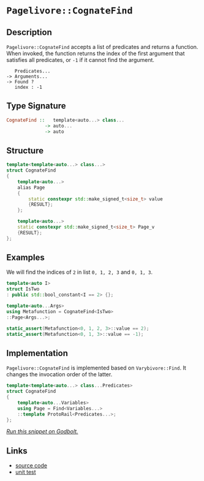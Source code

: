 <!-- Copyright 2024 Feng Mofan
SPDX-License-Identifier: Apache-2.0 -->

# `Pagelivore::CognateFind`

## Description

`Pagelivore::CognateFind` accepts a list of predicates and returns a function.
When invoked, the function returns the index of the first argument that satisfies all predicates, or `-1` if it cannot find the argument.

<pre><code>   Predicates...
-> Arguments...
-> Found ?
   index : -1</code></pre>

## Type Signature

```Haskell
CognateFind ::   template<auto...> class...
              -> auto...
              -> auto
```

## Structure

```C++
template<template<auto...> class...>
struct CognateFind
{
    template<auto...>
    alias Page
    {
        static constexpr std::make_signed_t<size_t> value
        {RESULT};
    };

    template<auto...>
    static constexpr std::make_signed_t<size_t> Page_v
    {RESULT};
};
```

## Examples

We will find the indices of `2` in list `0, 1, 2, 3` and `0, 1, 3`.

```C++
template<auto I>
struct IsTwo
: public std::bool_constant<I == 2> {};

template<auto...Args>
using Metafunction = CognateFind<IsTwo>
::Page<Args...>;

static_assert(Metafunction<0, 1, 2, 3>::value == 2);
static_assert(Metafunction<0, 1, 3>::value == -1);
```

## Implementation

`Pagelivore::CognateFind` is implemented based on `Varybivore::Find`. It changes the invocation order of the latter.

```C++
template<template<auto...> class...Predicates>
struct CognateFind
{
    template<auto...Variables>
    using Page = Find<Variables...>
    ::template ProtoRail<Predicates...>;
};
```

[*Run this snippet on Godbolt.*](https://godbolt.org/#z:OYLghAFBqd5QCxAYwPYBMCmBRdBLAF1QCcAaPECAMzwBtMA7AQwFtMQByARg9KtQYEAysib0QXACx8BBAKoBnTAAUAHpwAMvAFYTStJg1DIApACYAQuYukl9ZATwDKjdAGFUtAK4sGIAMykrgAyeAyYAHI%2BAEaYxCAAHADspAAOqAqETgwe3r4BaRlZAqHhUSyx8cm2mPaOAkIETMQEuT5%2BgXaYDtmNzQSlkTFxiSkKTS1t%2BZ0TA2FDFSPJAJS2qF7EyOwc5v5hyN5YANQm/m4EAJ6pmAD6BMRMhAqn2CYaAIK7%2B4eYJ2fI43QWCoLzenw%2BAHoAFQwqFHABqzQu0TwADcSOwQAAxMLoI6wqEQ6Gwo59Fr42EQsEETAsVIGGmnNxMLxEAB0HNBH3GxC8DiOOIY6DBJiSVg%2BR0lRxpdIZmCZMvpTEZZxZ7M5/mwRwOTAUCg5bOUxEw%2BFENOemrBUqOPL5BCORtQRAASo9aFapaKLDamo5kNqBONMKpUsQjmrUEdUWIvL8vQBaLiigAip29KbTIolUsVcoVtKVKuZrNQBpe2oMeoN72AxtpjAIFte2clXkyRiOrrof2TDuITtQXfdZxrdbYgn1Gte/nFnySqZnWfeueV8tVJYFeGI4y571t/MFwrOOO3BF3Xo9kpXReva%2BL6rZ5Z1VY5RpNeDNmCbl59vP5jpdN0fy9T0W2tH1lQ/AMGCDEMwwjKMYzjMDrQvFDwMlEwAFYrCw5MIGWI543LQEQBAFgmAAa1uTJgHCdA7iZTIAC9bjPS10IwtD3gw3ipTwKhoNg0MjigMszAANnMCS31NVcLTcE8d01Mjo28TBlmWH8%2BNQsUjmNAgNgYI4NDTE55yXHTeNqJRtKs8zvQMoyiKTGdzNTTjwJTAi7MwizFzAjMAvBHicwLPMzlvJkIzLTUK11Sc2VHTB6wnXdrTbMJgE7N0ez7AchyZZLUsbWLp1nIKKo%2BKL1yITdT1IcMNyEboBHQRqYo5AB5AgEDib9uXuO1NyFJklIIRqWrQIVGp6vrtzKkUxR/GrznC1dopLMr4pfQ1jTk810qlfd7QAwcgMCvTMM88ZIP9abhPgjc1NjE5PO4%2ByThw7D8MI4i4tI8iqJovA6JNRizhYtijqsj7Pv4wSHppODfJ0sTOUk6TZI/eSxq3ZTsFUpDNNRviQKc4hjNMtyMw%2BUnrNoJQjgEoTkdDemMPRx9Mck7HPwUqa2peIn1JJzyyb0injNc9MLLp8WGaZlmkeDdmFc5jmdMPJk5v6xb1Z0sjb3ywC6CZPn5P10L4fAkXXrAMBTl7RNNetLSDd09MPd4qWjjME5LBGo83F1hap1d3ijfWmkTfOs2zgt80rZtjC7bXL3rfh2mQpTo4bPlb2/MczBDMplyzOzz7vPdzPdIXWc68zeXM9W1bOsfOLn0S4rx0bGGjkyjshzys7CpHWsUt7xLQWCyqwWJGEESRFF0WNMjDwpGEiQJI5sCFTfCSXBe4Q8OjVw3glt5JMl7Uv6lo7vNutqnHbEsTr9dxOo5T%2BYGltbp5aYEn4PkRMQPATBoj0AGpnQe2VlBMGAHGfwvZtZnFAeAyBX5k5SijrKVcscx5uHftPS0s9/KzmPt/VAZ8/64gPlfRee88R32bsfAk7Ct7zx3gAFS/I2ehXCOFCMPs3L4DADheGOEyaaWxUh9w4iFYBkYACSn8hr8mUQobhAB3VAYIQBHFSF4SBUFAbRFQJ4G4SNDDsTcMonsTs/blgvOQpcSjqzEGANA2BRwACyJcmBUC8OI%2BoxlHE/3PriJkmidF6IUWReBiCiqeJIeVJct0/Q3ASnEAgEB/FNCCSE7ITINCNS4I1MwjV/DCxAC9JBC5exmC0sFDJH4sl6hyXkgJhSegCBKWUqpNS6kOOQS5Zps4OCrFoJwLCvA/AcC0KQVAnA3DWGsDadYmw4xmH8DwUgBBNCTNWJREAWFJBsg0JILgSR/AaCwhoSSEkzAJASPoTgkheAsAkBoUp8zFnLI4LwBQIBSkHIWZM0gcBYAwEQCAdYBAjETQoBANAdI6BxAiKwbYqgEgSXjBJSQRxgDIH9FINkZheDviIGA9Aeh%2BCCBEGIdgUgZCCEUCodQ4LSC6HKdoh4qROA8CmTMuZhylmcC6qyRFRxUCCRxXiglRKSVHDJf7CAHg0X0DDLsLgyxeBgq0KsCASBUWpHRWQZFprzUgGAFISpNBaA0m3JQaIYqUTMGIBcQVvB3VIi6tEbQ3QwV7NRb3LqDBaBeq5VgaIXhgDMloIzb1pAsAUSMOIaNW4g1oi/GK4M3RWTbD2WEGk0yuW0DwNEB4nqPBYDFfcPAXzuC8FRHEcxShky0kMMACtRhDmrCoAYLx8I8CYG0V1a48y9n0uEKIcQLKZ3srUGKnl%2Bhu0oDWZYfQlbgWQFWKgOR2RgUcHjICJ2phLDWDMP81txAaW5r3TUOo2QXBCimH4cpIR5jlEqHodImRQnvr/UUUJgwf0jHKV0XpDAb5Acg7UbNDRZhgeGPESDsw4O2GQ9%2B1DEhVgKE2VsPDbyOCzNIH83gAKjjyvxYS4lpLzlqtwIQEgAddl6v2f21YfUmBYHiARUgJzJD%2BDZAATn8EkSQlyzCSAkj8rCElRMkY%2BaQL5uy2QSS4BJBIomEhabOVwLC4mJLkbFQCoFILOPgqNTC41cKpWsnIJQK1WrMVsE4M0FgqIkjxiYPFDsXBRNsi4Bcyl%2BBqV4FpeUmdjL53SEXUoZdXLdCVL5UwAVzbhWkdFVygFkqEWshlYJTz3nfP%2BeyoF4LFzRIarNVqtjTT9X9shSa1Amq4hOZRW1urIwSs%2BZ1EYQLXBSkOqdcCiArquW%2Bs9cm6bFx/WBocMm0NDZw2RrFTGuNCak3NpTV29N2xFn4GND0Vtx7Fn5uQIW5NJbahiorVWpEtbDv6rAU2vZt722YE7WmntWVmuDoQQoEdY6J2MGTTFudzL4uyCXZyxZKW119ovVYLdD3d0CYPaE49p6CBHmTCjq9N64j3ox/hhD0HX3uE8O0PQX6yi4fKf%2B4oOQaf5CZyB7IKHFhoafYhmDGG2cfr59Bm%2B3Pf3of6Jh26LRxcQfw4R5lWWyMUfFRwcMxAvM%2Bb8wNirQWQsaFEsx6lbHdVNes9xzAvGRgCbLSptTQXLlJCM0kG5kgZMEvKar8zthLMGohVC2F8LEWdZcxirFHnNeKpYAoVE/pUSVblOMMLLGaV0tkLF6HrL5CJfhzoAoaWMtCpIyrszEqHP2llRrlg0fY/x8T/Je06ruvmrY/4Dj/ujWtfaxa5zLetW1OQKkVINwE%2BiZuEnggWSo/xboGNl1bqwhIlm0vz1C2g3Lba2GiNUajuYFjfGsQO29mpu7Rmo7WbTu5q5Zd67u3btlsWQ96tFxnv1re8mz7GRvv7b%2B326zfAQ6wOo646k6EOGeUOEgMObKueK6BQBgyOm6Ng6O8A%2B6h6gYnAEIpEhOlg16lGt6pOqBIuoSVOmG9OCwEuhQAG2QmGzOoGOGPOegUGoSsGQuTBFOLB2GDOjBkukwbBvBcw3BEuCuGwRGuqJeOW/ynA1eteceUYDe5oTexurGOqHeXGpAPGfGlAWW9uIAZgQW/g/gWE9yVyPyhhSQ2mpmuWnAFmoK6hQmWEYmWECQkkomkgomNyEmXAgQZa/gkhlGNhVmhqWWFKVhUhgKQRRypAt6mQzgkgQAA%3D%3D%3D)

## Links

- [source code](../../../../conceptrodon/pagelivore/cognate_find.hpp)
- [unit test](../../../../tests/unit/metafunctions/pagelivore/cognate_find.test.hpp)
